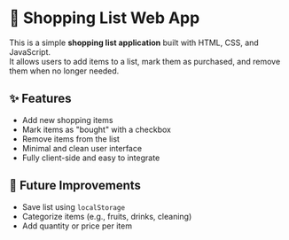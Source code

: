 # 🛒 Shopping List Web App

This is a simple **shopping list application** built with HTML, CSS, and JavaScript.  
It allows users to add items to a list, mark them as purchased, and remove them when no longer needed.

## ✨ Features

- Add new shopping items
- Mark items as "bought" with a checkbox
- Remove items from the list
- Minimal and clean user interface
- Fully client-side and easy to integrate

## 🧠 Future Improvements

- Save list using `localStorage`
- Categorize items (e.g., fruits, drinks, cleaning)
- Add quantity or price per item